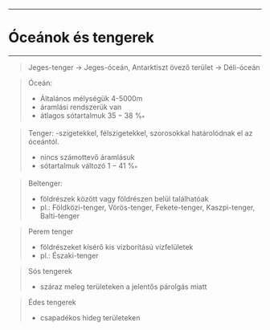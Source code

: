 
---

# Óceánok és tengerek

---

> Jeges-tenger -> Jeges-óceán, Antarktiszt övező terület -> Déli-óceán

> Óceán:
> - Általános mélységük 4-5000m
> - áramlási rendszerük van
> - átlagos sótartalmuk $35-38$ %$_{°}$

> Tenger:
> -szigetekkel, félszigetekkel, szorosokkal határolódnak el az óceántól.
> - nincs számottevő áramlásuk
> - sótartalmuk változó $1-41$ %$_{°}$

> Beltenger:
> - földrészek között vagy földrészen belül találhatóak
> - pl.: Földközi-tenger, Vörös-tenger, Fekete-tenger, Kaszpi-tenger, Balti-tenger

> Perem tenger
> - földrészeket kísérő kis vízborítású vízfelületek
> - pl.: Északi-tenger

> Sós tengerek
> - száraz meleg területeken a jelentős párolgás miatt

> Édes tengerek
> - csapadékos hideg területeken